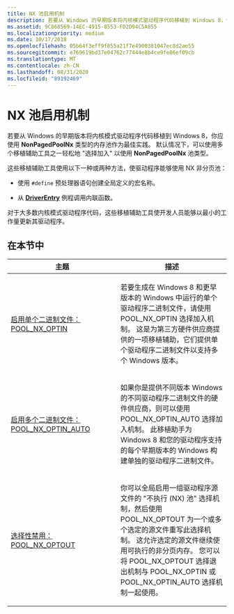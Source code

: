 ```yaml
---
title: NX 池启用机制
description: 若要从 Windows 的早期版本将内核模式驱动程序代码移植到 Windows 8，你应使用 NonPagedPoolNx 类型的内存池作为最佳实践。
ms.assetid: 9C868569-14EC-4915-8553-FD2D94C5A855
ms.localizationpriority: medium
ms.date: 10/17/2018
ms.openlocfilehash: 05b64f3eff9f855a21f7e4900381047ec8d2ae55
ms.sourcegitcommit: e769619bd37e04762c77444e8b4ce9fe86ef09cb
ms.translationtype: MT
ms.contentlocale: zh-CN
ms.lasthandoff: 08/31/2020
ms.locfileid: "89192469"
---
```

# <a name="nx-pool-opt-in-mechanisms"></a>NX 池启用机制


若要从 Windows 的早期版本将内核模式驱动程序代码移植到 Windows 8，你应使用 **NonPagedPoolNx** 类型的内存池作为最佳实践。 默认情况下，可以使用多个移植辅助工具之一轻松地 "选择加入" 以使用 **NonPagedPoolNx** 池类型。

这些移植辅助工具使用以下一种或两种方法，使驱动程序能够使用 NX 非分页池：

-   使用 `#define` 预处理器语句创建全局定义的宏名称。

-   从 [**DriverEntry**](/windows-hardware/drivers/ddi/wdm/nc-wdm-driver_initialize) 例程调用内联函数。

对于大多数内核模式驱动程序代码，这些移植辅助工具使开发人员能够以最小的工作量更新其驱动程序。

## <a name="in-this-section"></a>在本节中


<table>
<colgroup>
<col width="50%" />
<col width="50%" />
</colgroup>
<thead>
<tr class="header">
<th>主题</th>
<th>描述</th>
</tr>
</thead>
<tbody>
<tr class="odd">
<td><p><a href="single-binary-opt-in-pool-nx-optin.md" data-raw-source="[Single Binary Opt-In: POOL_NX_OPTIN](single-binary-opt-in-pool-nx-optin.md)">启用单个二进制文件：POOL_NX_OPTIN</a></p></td>
<td><p>若要生成在 Windows 8 和更早版本的 Windows 中运行的单个驱动程序二进制文件，请使用 POOL_NX_OPTIN 选择加入机制。 这是为第三方硬件供应商提供的一项移植辅助，它们提供单个驱动程序二进制文件以支持多个 Windows 版本。</p></td>
</tr>
<tr class="even">
<td><p><a href="multiple-binary-opt-in-pool-nx-optin-auto.md" data-raw-source="[Multiple Binary Opt-In: POOL_NX_OPTIN_AUTO](multiple-binary-opt-in-pool-nx-optin-auto.md)">启用多个二进制文件：POOL_NX_OPTIN_AUTO</a></p></td>
<td><p>如果你是提供不同版本 Windows 的不同驱动程序二进制文件的硬件供应商，则可以使用 POOL_NX_OPTIN_AUTO 选择加入机制。 此移植助手为 Windows 8 和您的驱动程序支持的每个早期版本的 Windows 构建单独的驱动程序二进制文件。</p></td>
</tr>
<tr class="odd">
<td><p><a href="selective-opt-out-pool-nx-optout.md" data-raw-source="[Selective Opt-Out: POOL_NX_OPTOUT](selective-opt-out-pool-nx-optout.md)">选择性禁用：POOL_NX_OPTOUT</a></p></td>
<td><p>你可以全局启用一组驱动程序源文件的 "不执行 (NX) 池" 选择机制，然后使用 POOL_NX_OPTOUT 为一个或多个选定的源文件重写此选择机制。 这允许选定的源文件继续使用可执行的非分页内存。 您可以将 POOL_NX_OPTOUT 选择退出机制与 POOL_NX_OPTIN 或 POOL_NX_OPTIN_AUTO 选择机制一起使用。</p></td>
</tr>
</tbody>
</table>

 

 


